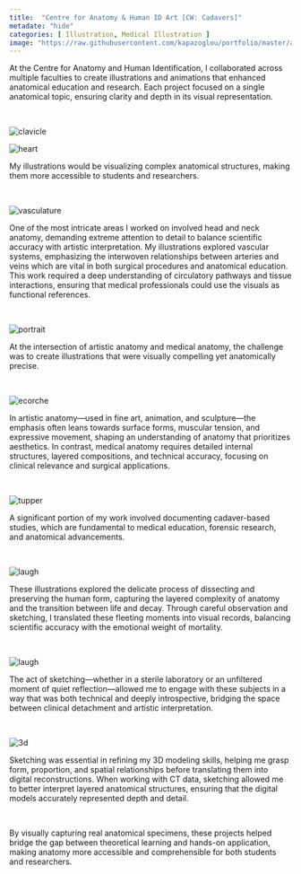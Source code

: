 ```yaml
---
title:  "Centre for Anatomy & Human ID Art [CW: Cadavers]"
metadate: "hide"
categories: [ Illustration, Medical Illustration ]
image: "https://raw.githubusercontent.com/kapazoglou/portfolio/master/assets/images/item/kechari.gif"
---
```


At the Centre for Anatomy and Human Identification, I collaborated across multiple faculties to create illustrations and animations that enhanced anatomical education and research. Each project focused on a single anatomical topic, ensuring clarity and depth in its visual representation.

<br>

![clavicle](https://raw.githubusercontent.com/kapazoglou/portfolio/master/assets/images/item/clavicle.png)

![heart](https://raw.githubusercontent.com/kapazoglou/portfolio/master/assets/images/item/med_3.png)

My illustrations would be visualizing complex anatomical structures, making them more accessible to students and researchers.


<br>

![vasculature](https://raw.githubusercontent.com/kapazoglou/portfolio/master/assets/images/item/med_2.png)

One of the most intricate areas I worked on involved head and neck anatomy, demanding extreme attention to detail to balance scientific accuracy with artistic interpretation. My illustrations explored vascular systems, emphasizing the interwoven relationships between arteries and veins which are vital in both surgical procedures and anatomical education. This work required a deep understanding of circulatory pathways and tissue interactions, ensuring that medical professionals could use the visuals as functional references.

<br>

![portrait](https://raw.githubusercontent.com/kapazoglou/portfolio/master/assets/images/item/drw_2.png)

At the intersection of artistic anatomy and medical anatomy, the challenge was to create illustrations that were visually compelling yet anatomically precise. 

<br>

![ecorche](https://raw.githubusercontent.com/kapazoglou/portfolio/master/assets/images/item/drw_5.png)

In artistic anatomy—used in fine art, animation, and sculpture—the emphasis often leans towards surface forms, muscular tension, and expressive movement, shaping an understanding of anatomy that prioritizes aesthetics. In contrast, medical anatomy requires detailed internal structures, layered compositions, and technical accuracy, focusing on clinical relevance and surgical applications.

<br>

![tupper](https://raw.githubusercontent.com/kapazoglou/portfolio/master/assets/images/item/2016_4.png)

A significant portion of my work involved documenting cadaver-based studies, which are fundamental to medical education, forensic research, and anatomical advancements. 

<br>

![laugh](https://raw.githubusercontent.com/kapazoglou/portfolio/master/assets/images/item/2016_2.jpeg)

These illustrations explored the delicate process of dissecting and preserving the human form, capturing the layered complexity of anatomy and the transition between life and decay. Through careful observation and sketching, I translated these fleeting moments into visual records, balancing scientific accuracy with the emotional weight of mortality. 

<br>

![laugh](https://raw.githubusercontent.com/kapazoglou/portfolio/master/assets/images/item/2016_3.jpeg)

The act of sketching—whether in a sterile laboratory or an unfiltered moment of quiet reflection—allowed me to engage with these subjects in a way that was both technical and deeply introspective, bridging the space between clinical detachment and artistic interpretation.

<br>

![3d](https://raw.githubusercontent.com/kapazoglou/portfolio/master/assets/images/item/med_6.png)

Sketching was essential in refining my 3D modeling skills, helping me grasp form, proportion, and spatial relationships before translating them into digital reconstructions. When working with CT data, sketching allowed me to better interpret layered anatomical structures, ensuring that the digital models accurately represented depth and detail.

<br>

By visually capturing real anatomical specimens, these projects helped bridge the gap between theoretical learning and hands-on application, making anatomy more accessible and comprehensible for both students and researchers.